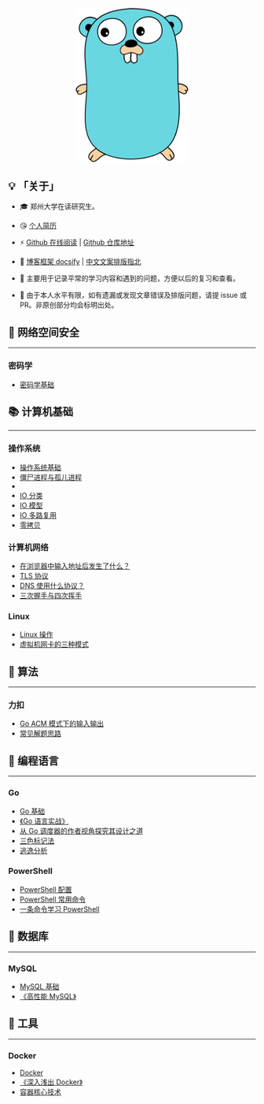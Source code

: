 <div style="text-align:center">
    <img width="230px" src="./_resources/icon.svg" />
</div>

## 💡 「关于」

- 🎓 郑州大学在读研究生。

- 😘 [个人简历](个人简历.md)

- ⚡ [Github 在线阅读](https://myyppp.github.io/) | [Github 仓库地址](https://github.com/myyppp/myyppp.github.io)

- 🔮 [博客框架 docsify](https://docsify.js.org/#/) | [中文文案排版指北](https://github.com/sparanoid/chinese-copywriting-guidelines)

- 💬 主要用于记录平常的学习内容和遇到的问题，方便以后的复习和查看。

- 🙏 由于本人水平有限，如有遗漏或发现文章错误及排版问题，请提 issue 或 PR。非原创部分均会标明出处。



## 🧨 网络空间安全

---

### 密码学

- [密码学基础](网络空间安全/密码学/密码学基础/密码学基础.md)

## 📚 计算机基础

---

### 操作系统

- [操作系统基础](计算机基础/操作系统/操作系统基础/操作系统基础.md)
- [僵尸进程与孤儿进程](计算机基础/操作系统/僵尸进程与孤儿进程/僵尸进程与孤儿进程.md)
- []()
- [IO 分类](计算机基础/操作系统/IO分类/IO分类.md)
- [IO 模型](计算机基础/操作系统/IO模型/IO模型.md)
- [IO 多路复用](计算机基础/操作系统/IO多路复用/IO多路复用.md)
- [零拷贝](计算机基础/操作系统/零拷贝/零拷贝.md)

### 计算机网络

- [在浏览器中输入地址后发生了什么？](计算机基础/计算机网络/在浏览器中输入地址后发生了什么/在浏览器中输入地址后发生了什么.md)
- [TLS 协议](计算机基础/计算机网络/TLS/TLS.md)
- [DNS 使用什么协议？](计算机基础/计算机网络/DNS使用什么协议/DNS使用什么协议.md)
- [三次握手与四次挥手](计算机基础/计算机网络/三次握手与四次挥手/三次握手与四次挥手.md)

### Linux

- [Linux 操作](计算机基础/Linux/Linux操作/Linux操作.md)
- [虚拟机网卡的三种模式](计算机基础/Linux/虚拟机网卡的三种模式/虚拟机网卡的三种模式.md)


## 🎨 算法

---

### 力扣

- [Go ACM 模式下的输入输出](算法/基础/Go%20ACM%20模式下的输入输出/Go%20ACM%20模式下的输入输出.md)
- [常见解题思路](算法/基础/常见解题思路/常见解题思路.md)

## 📑 编程语言

---

### Go

- [Go 基础](编程语言/Go/Go基础/Go基础.md)
- [《Go 语言实战》](编程语言/Go/Go语言实战/Go语言实战.md)
- [从 Go 调度器的作者视角探究其设计之道](编程语言/Go/从Go调度器的作者视角探究其设计之道/从Go调度器的作者视角探究其设计之道.md)
- [三色标记法](编程语言/Go/三色标记法/三色标记法.md)
- [逃逸分析](编程语言/Go/逃逸分析/逃逸分析.md)

### PowerShell

- [PowerShell 配置](编程语言/PowerShell/PowerShell配置/PowerShell配置.md)
- [PowerShell 常用命令](编程语言/PowerShell/PowerShell常用命令/PowerShell常用命令.md)
- [一条命令学习 PowerShell](编程语言/PowerShell/一条命令学习PowerShell/一条命令学习PowerShell.md)

## 💾 数据库

---

### MySQL

- [MySQL 基础](数据库/MySQL/MySQL基础/MySQL基础.md)
- [《高性能 MySQL》](数据库/MySQL/高性能MySQL/高性能MySQL.md)

## 🚀 工具

---

### Docker

- [Docker](工具/Docker/Docker/Docker.md)
- [《深入浅出 Docker》](工具/Docker/深入浅出Docker/深入浅出Docker.md)
- [容器核心技术](工具/Docker/容器核心技术/容器核心技术.md)
